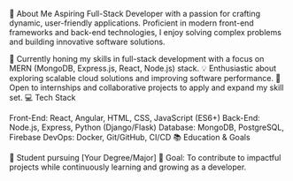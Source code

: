 👋 About Me
Aspiring Full-Stack Developer with a passion for crafting dynamic, user-friendly applications. Proficient in modern front-end frameworks and back-end technologies, I enjoy solving complex problems and building innovative software solutions.

🌱 Currently honing my skills in full-stack development with a focus on MERN (MongoDB, Express.js, React, Node.js) stack.
💡 Enthusiastic about exploring scalable cloud solutions and improving software performance.
🎯 Open to internships and collaborative projects to apply and expand my skill set.
💻 Tech Stack

Front-End: React, Angular, HTML, CSS, JavaScript (ES6+)
Back-End: Node.js, Express, Python (Django/Flask)
Database: MongoDB, PostgreSQL, Firebase
DevOps: Docker, Git/GitHub, CI/CD
📚 Education & Goals

📖 Student pursuing [Your Degree/Major]
🌟 Goal: To contribute to impactful projects while continuously learning and growing as a developer.

